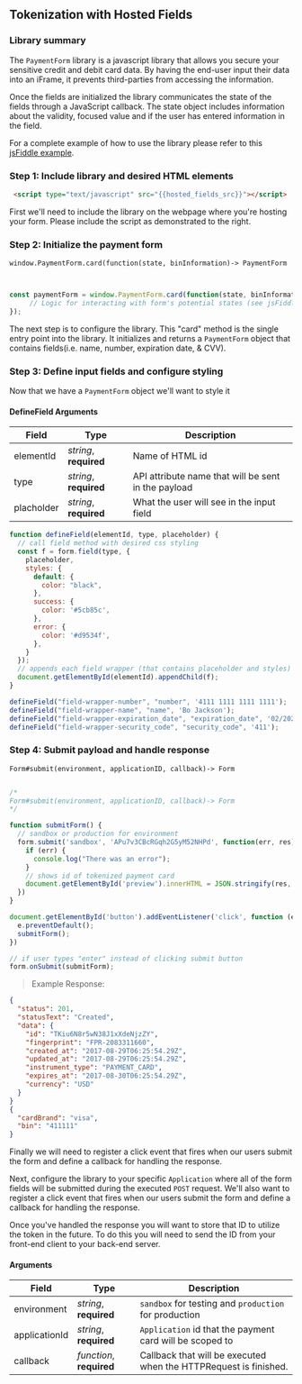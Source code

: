 ## Tokenization with Hosted Fields

### Library summary

The `PaymentForm` library is a javascript library that allows you secure your sensitive credit and debit card data. By having the end-user input their data into an iFrame, it prevents third-parties from accessing the information.

Once the fields are initialized the library communicates the state of the fields
through a JavaScript callback. The state object includes information about the
validity, focused value and if the user has entered information in the field.

For a complete example of how to use the library please refer to this
[jsFiddle example]({{hosted_fields_jsfiddle}}).

### Step 1: Include library and desired HTML elements

```html
 <script type="text/javascript" src="{{hosted_fields_src}}"></script>
```

First we'll need to include the library on the webpage where you're hosting your
form. Please include the script as demonstrated to the right.


### Step 2: Initialize the payment form


`window.PaymentForm.card(function(state, binInformation)-> PaymentForm`

```javascript


const paymentForm = window.PaymentForm.card(function(state, binInformation){
     // Logic for interacting with form's potential states (see jsFiddle for  example)
});
```

The next step is to configure the library. This "card" method is the single entry point into the library. It initializes and returns a `PaymentForm` object that contains fields(i.e. name, number, expiration date, & CVV).



### Step 3: Define input fields and configure styling

Now that we have a `PaymentForm` object we'll want to style it

#### DefineField Arguments
Field | Type | Description
----- | ---- | -----------
elementId | *string*, **required** |  Name of HTML id
type | *string*, **required** | API attribute name that will be sent in the payload
placholder | *string*, **required** | What the user will see in the input field


```javascript
function defineField(elementId, type, placeholder) {
  // call field method with desired css styling
  const f = form.field(type, {
    placeholder,
    styles: {
      default: {
        color: "black",
      },
      success: {
        color: '#5cb85c',
      },
      error: {
        color: '#d9534f',
      },
    }
  });
  // appends each field wrapper (that contains placeholder and styles) to the appropriate div
  document.getElementById(elementId).appendChild(f);
}

defineField("field-wrapper-number", "number", '4111 1111 1111 1111');
defineField("field-wrapper-name", "name", 'Bo Jackson');
defineField("field-wrapper-expiration_date", "expiration_date", '02/2020');
defineField("field-wrapper-security_code", "security_code", '411');

```


### Step 4: Submit payload and handle response


`Form#submit(environment, applicationID, callback)-> Form
`


```javascript

/*
Form#submit(environment, applicationID, callback)-> Form
*/

function submitForm() {
  // sandbox or production for environment
  form.submit('sandbox', 'APu7v3CBcRGqh2G5yM52NHPd', function(err, res) {
    if (err) {
      console.log("There was an error");
    }
    // shows id of tokenized payment card
    document.getElementById('preview').innerHTML = JSON.stringify(res, null, '  ');
  })
}

document.getElementById('button').addEventListener('click', function (e){
  e.preventDefault();
  submitForm();
})

// if user types "enter" instead of clicking submit button
form.onSubmit(submitForm);

```

> Example Response:

```json
{
  "status": 201,
  "statusText": "Created",
  "data": {
    "id": "TKiu6N8r5wN38J1xXdeNjzZY",
    "fingerprint": "FPR-2083311660",
    "created_at": "2017-08-29T06:25:54.29Z",
    "updated_at": "2017-08-29T06:25:54.29Z",
    "instrument_type": "PAYMENT_CARD",
    "expires_at": "2017-08-30T06:25:54.29Z",
    "currency": "USD"
  }
}
{
  "cardBrand": "visa",
  "bin": "411111"
}
```


Finally we will need to register a click event that fires when our users submit
the form and define a callback for handling the response.

Next, configure the library to your specific `Application` where all of the form
fields will be submitted during the executed `POST` request. We'll also want to
register a click event that fires when our users submit the form and define a
callback for handling the response.

Once you've handled the response you will want to store that ID to utilize
the token in the future. To do this you will need to send the ID from your
front-end client to your back-end server.


#### Arguments
Field | Type | Description
----- | ---- | -----------
environment | *string*, **required** | `sandbox` for testing and `production` for production
applicationId | *string*, **required** | `Application` id that the payment card will be scoped to
callback | *function*, **required** | Callback that will be executed when the HTTPRequest is finished.
